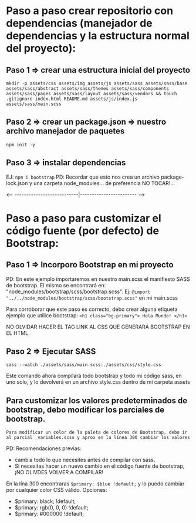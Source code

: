 # Paso a paso crear repositorio con dependencias (manejador de dependencias y la estructura normal del proyecto):

## Paso 1 => crear una estructura inicial del proyecto

`mkdir -p assets/css assets/img assets/js assets/sass assets/sass/base assets/sass/abstract assets/sass/themes assets/sass/components assets/sass/pages assets/sass/layout assets/sass/vendors && touch .gitignore index.html README.md assets/js/index.js assets/sass/main.scss`

## Paso 2 => crear un package.json => nuestro archivo manejador de paquetes

`npm init -y`

## Paso 3 => instalar dependencias

EJ: `npm i bootstrap`
PD: Recordar que esto nos crea un archivo package-lock.json y una carpeta node_modules... de preferencia NO TOCAR!...

<-- ---------------------------|------------------------ -->

# Paso a paso para customizar el código fuente (por defecto) de Bootstrap:

## Paso 1 => Incorporo Bootstrap en mi proyecto

PD: En este ejemplo importaremos en nuestro main.scss el manifiesto SASS de bootstrap. El mismo se encontrará en:
"node_modules/bootstrap/scss/bootstrap.scss".
Ej: `@import "../../node_modules/bootstrap/scss/bootstrap.scss"` en mi main.scss

Para corroborar que este paso es correcto, debo crear alguna etiqueta ejemplo que utilice bootstrap:
`<h1 class="bg-primary"> Hola Mundo! </h1>`

NO OLVIDAR HACER EL TAG LINK AL CSS QUE GENERARÁ BOOTSTRAP EN EL HTML.

## Paso 2 => Ejecutar SASS

`sass --watch ./assets/sass/main.scss:./assets/css/style.css`

Este comando ahora compilará todo bootstrap y todo mi código sass, en uno solo, y lo devolverá en un archivo style.css dentro de mi carpeta assets

## Para customizar los valores predeterminados de bootstrap, debo modificar los parciales de bootstrap.
`Para modificar un color de la paleta de colores de Bootstrap, debo ir al parcial _variables.scss y aprox en la línea 300 cambiar los valores`

PD: 
Recomendaciones previas: 
 - cambia todo lo que necesites antes de compilar con sass.
 - Si necesitas hacer un nuevo cambio en el código fuente de bootstrap, ¡NO OLIVDES VOLVER A COMPILAR! 

En la lína 300 encontraras
`$primary: $blue !default;`
y lo puedo cambiar por cualquier color CSS válido. Opciones: 
- $primary: black; !default;
- $primary: rgb(0, 0, 0) !default;
- $primary: #000000 !default;